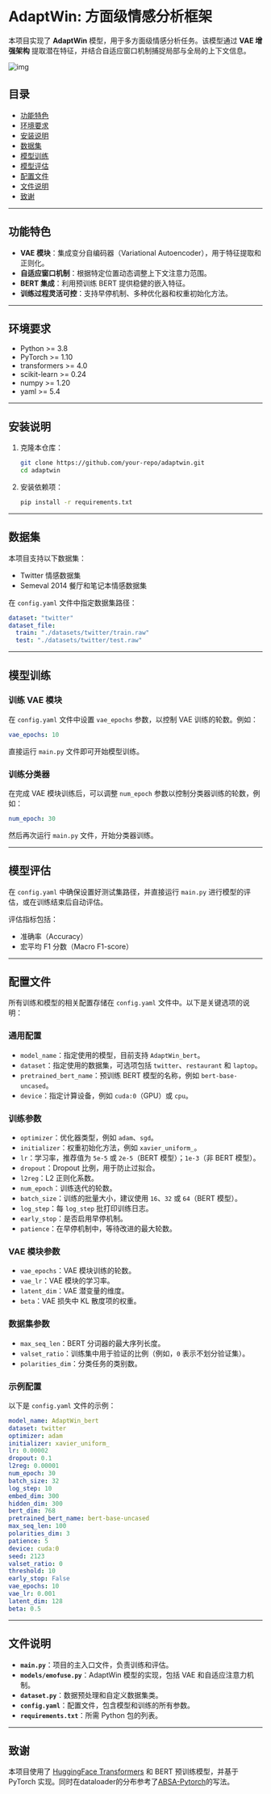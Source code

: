 # AdaptWin: 方面级情感分析框架

本项目实现了 **AdaptWin** 模型，用于多方面级情感分析任务。该模型通过 **VAE 增强架构** 提取潜在特征，并结合自适应窗口机制捕捉局部与全局的上下文信息。

![img](img/1.png)

## 目录
- [功能特色](#功能特色)
- [环境要求](#环境要求)
- [安装说明](#安装说明)
- [数据集](#数据集)
- [模型训练](#模型训练)
- [模型评估](#模型评估)
- [配置文件](#配置文件)
- [文件说明](#文件说明)
- [致谢](#致谢)

---

## 功能特色

- **VAE 模块**：集成变分自编码器（Variational Autoencoder），用于特征提取和正则化。
- **自适应窗口机制**：根据特定位置动态调整上下文注意力范围。
- **BERT 集成**：利用预训练 BERT 提供稳健的嵌入特征。
- **训练过程灵活可控**：支持早停机制、多种优化器和权重初始化方法。

---

## 环境要求

- Python >= 3.8
- PyTorch >= 1.10
- transformers >= 4.0
- scikit-learn >= 0.24
- numpy >= 1.20
- yaml >= 5.4

---

## 安装说明

1. 克隆本仓库：
   ```bash
   git clone https://github.com/your-repo/adaptwin.git
   cd adaptwin
   ```

2. 安装依赖项：
   ```bash
   pip install -r requirements.txt
   ```

---

## 数据集

本项目支持以下数据集：
- Twitter 情感数据集
- Semeval 2014 餐厅和笔记本情感数据集

在 `config.yaml` 文件中指定数据集路径：
```yaml
dataset: "twitter"
dataset_file:
  train: "./datasets/twitter/train.raw"
  test: "./datasets/twitter/test.raw"
```

---

## 模型训练

### 训练 VAE 模块
在 `config.yaml` 文件中设置 `vae_epochs` 参数，以控制 VAE 训练的轮数。例如：
```yaml
vae_epochs: 10
```
直接运行 `main.py` 文件即可开始模型训练。

### 训练分类器
在完成 VAE 模块训练后，可以调整 `num_epoch` 参数以控制分类器训练的轮数，例如：
```yaml
num_epoch: 30
```
然后再次运行 `main.py` 文件，开始分类器训练。

---

## 模型评估

在 `config.yaml` 中确保设置好测试集路径，并直接运行 `main.py` 进行模型的评估，或在训练结束后自动评估。

评估指标包括：
- 准确率（Accuracy）
- 宏平均 F1 分数（Macro F1-score）

---

## 配置文件

所有训练和模型的相关配置存储在 `config.yaml` 文件中。以下是关键选项的说明：

### 通用配置
- `model_name`：指定使用的模型，目前支持 `AdaptWin_bert`。
- `dataset`：指定使用的数据集，可选项包括 `twitter`、`restaurant` 和 `laptop`。
- `pretrained_bert_name`：预训练 BERT 模型的名称，例如 `bert-base-uncased`。
- `device`：指定计算设备，例如 `cuda:0`（GPU）或 `cpu`。

### 训练参数
- `optimizer`：优化器类型，例如 `adam`、`sgd`。
- `initializer`：权重初始化方法，例如 `xavier_uniform_`。
- `lr`：学习率，推荐值为 `5e-5` 或 `2e-5`（BERT 模型）；`1e-3`（非 BERT 模型）。
- `dropout`：Dropout 比例，用于防止过拟合。
- `l2reg`：L2 正则化系数。
- `num_epoch`：训练迭代的轮数。
- `batch_size`：训练的批量大小，建议使用 `16`、`32` 或 `64`（BERT 模型）。
- `log_step`：每 `log_step` 批打印训练日志。
- `early_stop`：是否启用早停机制。
- `patience`：在早停机制中，等待改进的最大轮数。

### VAE 模块参数
- `vae_epochs`：VAE 模块训练的轮数。
- `vae_lr`：VAE 模块的学习率。
- `latent_dim`：VAE 潜变量的维度。
- `beta`：VAE 损失中 KL 散度项的权重。

### 数据集参数
- `max_seq_len`：BERT 分词器的最大序列长度。
- `valset_ratio`：训练集中用于验证的比例（例如，`0` 表示不划分验证集）。
- `polarities_dim`：分类任务的类别数。

### 示例配置
以下是 `config.yaml` 文件的示例：
```yaml
model_name: AdaptWin_bert
dataset: twitter
optimizer: adam
initializer: xavier_uniform_
lr: 0.00002
dropout: 0.1
l2reg: 0.00001
num_epoch: 30
batch_size: 32
log_step: 10
embed_dim: 300
hidden_dim: 300
bert_dim: 768
pretrained_bert_name: bert-base-uncased
max_seq_len: 100
polarities_dim: 3
patience: 5
device: cuda:0
seed: 2123
valset_ratio: 0
threshold: 10
early_stop: False
vae_epochs: 10
vae_lr: 0.001
latent_dim: 128
beta: 0.5
```

---

## 文件说明

- **`main.py`**：项目的主入口文件，负责训练和评估。
- **`models/emofuse.py`**：AdaptWin 模型的实现，包括 VAE 和自适应注意力机制。
- **`dataset.py`**：数据预处理和自定义数据集类。
- **`config.yaml`**：配置文件，包含模型和训练的所有参数。
- **`requirements.txt`**：所需 Python 包的列表。

---

## 致谢

本项目使用了 [HuggingFace Transformers](https://huggingface.co/transformers/) 和 BERT 预训练模型，并基于 PyTorch 实现。同时在dataloader的分布参考了[ABSA-Pytorch](https://github.com/songyouwei/ABSA-PyTorch])的写法。